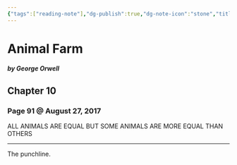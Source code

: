 ```yaml
---
{"tags":["reading-note"],"dg-publish":true,"dg-note-icon":"stone","title":"Notes from Animal Farm by George Orwell","created":"2017-08-27T18:23:37+06:00","updated":"2023-01-30T23:41:17+06:00","dg-path":"Reading/Notes and Highlights/Animal Farm by George Orwell.md","permalink":"/reading/notes-and-highlights/animal-farm-by-george-orwell/","dgPassFrontmatter":true,"noteIcon":"stone"}
---
```



# Animal Farm
##### by George Orwell

## Chapter 10
### Page 91 @ August 27, 2017
ALL ANIMALS ARE EQUAL BUT SOME ANIMALS ARE MORE EQUAL THAN OTHERS

---
The punchline.